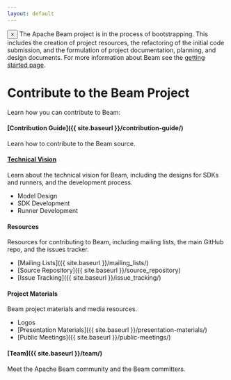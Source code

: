 ```yaml
---
layout: default
---
```

<p>
  <div class="alert alert-info alert-dismissible" role="alert">
  <span class="glyphicon glyphicon-flag" aria-hidden="true"></span>
  <button type="button" class="close" data-dismiss="alert" aria-label="Close"><span aria-hidden="true">&times;</span></button>
  The Apache Beam project is in the process of bootstrapping. This includes the creation of project resources, the refactoring of the initial code submission, and the formulation of project documentation, planning, and design documents. For more information about Beam see the <a href="/getting_started/">getting started page</a>.
  </div>
</p>

# Contribute to the Beam Project

Learn how you can contribute to Beam:

#### [Contribution Guide]({{ site.baseurl }}/contribution-guide/)
Learn how to contribute to the Beam source.

#### [Technical Vision](https://goo.gl/nk5OM0)
Learn about the technical vision for Beam, including the designs for SDKs and runners, and the development process.

* Model Design
* SDK Development
* Runner Development

#### Resources
Resources for contributing to Beam, including mailing lists, the main GitHub repo, and the issues tracker.

* [Mailing Lists]({{ site.baseurl }}/mailing_lists/)
* [Source Repository]({{ site.baseurl }}/source_repository)
* [Issue Tracking]({{ site.baseurl }}/issue_tracking/)

#### Project Materials
Beam project materials and media resources.

* Logos
* [Presentation Materials]({{ site.baseurl }}/presentation-materials/)
* [Public Meetings]({{ site.baseurl }}/public-meetings/)

#### [Team]({{ site.baseurl }}/team/)
Meet the Apache Beam community and the Beam committers.